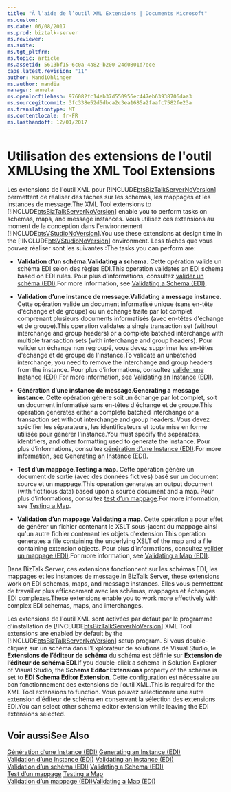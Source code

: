 ```yaml
---
title: "À l’aide de l’outil XML Extensions | Documents Microsoft"
ms.custom: 
ms.date: 06/08/2017
ms.prod: biztalk-server
ms.reviewer: 
ms.suite: 
ms.tgt_pltfrm: 
ms.topic: article
ms.assetid: 5613bf15-6c0a-4a82-b200-24d0801d7ece
caps.latest.revision: "11"
author: MandiOhlinger
ms.author: mandia
manager: anneta
ms.openlocfilehash: 976082fc14eb37d550956ec447eb63938706daa3
ms.sourcegitcommit: 3fc338e52d5dbca2c3ea1685a2faafc7582fe23a
ms.translationtype: MT
ms.contentlocale: fr-FR
ms.lasthandoff: 12/01/2017
---
```

# <a name="using-the-xml-tool-extensions"></a><span data-ttu-id="74109-102">Utilisation des extensions de l'outil XML</span><span class="sxs-lookup"><span data-stu-id="74109-102">Using the XML Tool Extensions</span></span>
<span data-ttu-id="74109-103">Les extensions de l'outil XML pour [!INCLUDE[btsBizTalkServerNoVersion](../includes/btsbiztalkservernoversion-md.md)] permettent de réaliser des tâches sur les schémas, les mappages et les instances de message.</span><span class="sxs-lookup"><span data-stu-id="74109-103">The XML Tool extensions to [!INCLUDE[btsBizTalkServerNoVersion](../includes/btsbiztalkservernoversion-md.md)] enable you to perform tasks on schemas, maps, and message instances.</span></span> <span data-ttu-id="74109-104">Vous utilisez ces extensions au moment de la conception dans l'environnement [!INCLUDE[btsVStudioNoVersion](../includes/btsvstudionoversion-md.md)].</span><span class="sxs-lookup"><span data-stu-id="74109-104">You use these extensions at design time in the [!INCLUDE[btsVStudioNoVersion](../includes/btsvstudionoversion-md.md)] environment.</span></span> <span data-ttu-id="74109-105">Less tâches que vous pouvez réaliser sont les suivantes :</span><span class="sxs-lookup"><span data-stu-id="74109-105">The tasks you can perform are:</span></span>  
  
-   <span data-ttu-id="74109-106">**Validation d’un schéma**.</span><span class="sxs-lookup"><span data-stu-id="74109-106">**Validating a schema**.</span></span> <span data-ttu-id="74109-107">Cette opération valide un schéma EDI selon des règles EDI.</span><span class="sxs-lookup"><span data-stu-id="74109-107">This operation validates an EDI schema based on EDI rules.</span></span> <span data-ttu-id="74109-108">Pour plus d’informations, consultez [valider un schéma (EDI)](../core/validating-a-schema-edi.md).</span><span class="sxs-lookup"><span data-stu-id="74109-108">For more information, see [Validating a Schema (EDI)](../core/validating-a-schema-edi.md).</span></span>  
  
-   <span data-ttu-id="74109-109">**Validation d’une instance de message**.</span><span class="sxs-lookup"><span data-stu-id="74109-109">**Validating a message instance**.</span></span> <span data-ttu-id="74109-110">Cette opération valide un document informatisé unique (sans en-tête d'échange et de groupe) ou un échange traité par lot complet comprenant plusieurs documents informatisés (avec en-têtes d'échange et de groupe).</span><span class="sxs-lookup"><span data-stu-id="74109-110">This operation validates a single transaction set (without interchange and group headers) or a complete batched interchange with multiple transaction sets (with interchange and group headers).</span></span> <span data-ttu-id="74109-111">Pour valider un échange non regroupé, vous devez supprimer les en-têtes d'échange et de groupe de l'instance.</span><span class="sxs-lookup"><span data-stu-id="74109-111">To validate an unbatched interchange, you need to remove the interchange and group headers from the instance.</span></span> <span data-ttu-id="74109-112">Pour plus d’informations, consultez [valider une Instance (EDI)](../core/validating-an-instance-edi.md).</span><span class="sxs-lookup"><span data-stu-id="74109-112">For more information, see [Validating an Instance (EDI)](../core/validating-an-instance-edi.md).</span></span>  
  
-   <span data-ttu-id="74109-113">**Génération d’une instance de message**.</span><span class="sxs-lookup"><span data-stu-id="74109-113">**Generating a message instance**.</span></span> <span data-ttu-id="74109-114">Cette opération génère soit un échange par lot complet, soit un document informatisé sans en-têtes d'échange et de groupe.</span><span class="sxs-lookup"><span data-stu-id="74109-114">This operation generates either a complete batched interchange or a transaction set without interchange and group headers.</span></span> <span data-ttu-id="74109-115">Vous devez spécifier les séparateurs, les identificateurs et toute mise en forme utilisée pour générer l'instance.</span><span class="sxs-lookup"><span data-stu-id="74109-115">You must specify the separators, identifiers, and other formatting used to generate the instance.</span></span> <span data-ttu-id="74109-116">Pour plus d’informations, consultez [génération d’une Instance (EDI)](../core/generating-an-instance-edi.md).</span><span class="sxs-lookup"><span data-stu-id="74109-116">For more information, see [Generating an Instance (EDI)](../core/generating-an-instance-edi.md).</span></span>  
  
-   <span data-ttu-id="74109-117">**Test d’un mappage**.</span><span class="sxs-lookup"><span data-stu-id="74109-117">**Testing a map**.</span></span> <span data-ttu-id="74109-118">Cette opération génère un document de sortie (avec des données fictives) basé sur un document source et un mappage.</span><span class="sxs-lookup"><span data-stu-id="74109-118">This operation generates an output document (with fictitious data) based upon a source document and a map.</span></span> <span data-ttu-id="74109-119">Pour plus d’informations, consultez [test d’un mappage](../core/testing-a-map.md).</span><span class="sxs-lookup"><span data-stu-id="74109-119">For more information, see [Testing a Map](../core/testing-a-map.md).</span></span>  
  
-   <span data-ttu-id="74109-120">**Validation d’un mappage**.</span><span class="sxs-lookup"><span data-stu-id="74109-120">**Validating a map**.</span></span> <span data-ttu-id="74109-121">Cette opération a pour effet de générer un fichier contenant le XSLT sous-jacent du mappage ainsi qu'un autre fichier contenant les objets d'extension.</span><span class="sxs-lookup"><span data-stu-id="74109-121">This operation generates a file containing the underlying XSLT of the map and a file containing extension objects.</span></span> <span data-ttu-id="74109-122">Pour plus d’informations, consultez [valider un mappage (EDI)](../core/validating-a-map-edi.md).</span><span class="sxs-lookup"><span data-stu-id="74109-122">For more information, see [Validating a Map (EDI)](../core/validating-a-map-edi.md).</span></span>  
  
 <span data-ttu-id="74109-123">Dans BizTalk Server, ces extensions fonctionnent sur les schémas EDI, les mappages et les instances de message.</span><span class="sxs-lookup"><span data-stu-id="74109-123">In BizTalk Server, these extensions work on EDI schemas, maps, and message instances.</span></span> <span data-ttu-id="74109-124">Elles vous permettent de travailler plus efficacement avec les schémas, mappages et échanges EDI complexes.</span><span class="sxs-lookup"><span data-stu-id="74109-124">These extensions enable you to work more effectively with complex EDI schemas, maps, and interchanges.</span></span>  
  
 <span data-ttu-id="74109-125">Les extensions de l'outil XML sont activées par défaut par le programme d'installation de [!INCLUDE[btsBizTalkServerNoVersion](../includes/btsbiztalkservernoversion-md.md)].</span><span class="sxs-lookup"><span data-stu-id="74109-125">XML Tool extensions are enabled by default by the [!INCLUDE[btsBizTalkServerNoVersion](../includes/btsbiztalkservernoversion-md.md)] setup program.</span></span> <span data-ttu-id="74109-126">Si vous double-cliquez sur un schéma dans l’Explorateur de solutions de Visual Studio, le **Extensions de l’éditeur de schéma** du schéma est définie sur **Extension de l’éditeur de schéma EDI**.</span><span class="sxs-lookup"><span data-stu-id="74109-126">If you double-click a schema in Solution Explorer of Visual Studio, the **Schema Editor Extensions** property of the schema is set to **EDI Schema Editor Extension**.</span></span> <span data-ttu-id="74109-127">Cette configuration est nécessaire au bon fonctionnement des extensions de l'outil XML.</span><span class="sxs-lookup"><span data-stu-id="74109-127">This is required for the XML Tool extensions to function.</span></span> <span data-ttu-id="74109-128">Vous pouvez sélectionner une autre extension d'éditeur de schéma en conservant la sélection des extensions EDI.</span><span class="sxs-lookup"><span data-stu-id="74109-128">You can select other schema editor extension while leaving the EDI extensions selected.</span></span>  
  
## <a name="see-also"></a><span data-ttu-id="74109-129">Voir aussi</span><span class="sxs-lookup"><span data-stu-id="74109-129">See Also</span></span>  
 <span data-ttu-id="74109-130">[Génération d’une Instance (EDI)](../core/generating-an-instance-edi.md) </span><span class="sxs-lookup"><span data-stu-id="74109-130">[Generating an Instance (EDI)](../core/generating-an-instance-edi.md) </span></span>  
 <span data-ttu-id="74109-131">[Validation d’une Instance (EDI)](../core/validating-an-instance-edi.md) </span><span class="sxs-lookup"><span data-stu-id="74109-131">[Validating an Instance (EDI)](../core/validating-an-instance-edi.md) </span></span>  
 <span data-ttu-id="74109-132">[Validation d’un schéma (EDI)](../core/validating-a-schema-edi.md) </span><span class="sxs-lookup"><span data-stu-id="74109-132">[Validating a Schema (EDI)](../core/validating-a-schema-edi.md) </span></span>  
 <span data-ttu-id="74109-133">[Test d’un mappage](../core/testing-a-map.md) </span><span class="sxs-lookup"><span data-stu-id="74109-133">[Testing a Map](../core/testing-a-map.md) </span></span>  
 [<span data-ttu-id="74109-134">Validation d’un mappage (EDI)</span><span class="sxs-lookup"><span data-stu-id="74109-134">Validating a Map (EDI)</span></span>](../core/validating-a-map-edi.md)
